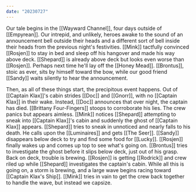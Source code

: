 ```yaml
---
date: "20230727"
---
```

Our tale begins in the [[Wayward Channel]], four days outside of [[Empyrean]]. Our intrepid, and unlikely, heroes awake to the sound of an announcement bell outside their heads and a different sort of bell inside their heads from the previous night's festivities. [[Mink]] tactfully convinced [[Rosjen]] to stay in bed and sleep off his hangover and made his way above deck. [[Shepard]] is already above deck but looks even worse than [[Rosjen]]. Perhaps next time he'll lay off the [[Honey Mead]]. [[Brontus]], stoic as ever, sits by himself toward the bow, while our good friend [[Sandy]] waits silently to hear the announcement.

Then, as all of these things start, the precipitous event happens. Out of [[Captain Klax]]'s cabin strides [[Doc]] and [[Gnorr]], with no [[Captain Klax]] in their wake. Instead, [[Doc]] announces that over night, the captain has died. [[Brittany Four-Fingers]] stoops to corroborate his lies. The crew panics but appears aimless. [[Mink]] notices [[Shepard]] attempting to sneak into [[Captain Klax]]'s cabin and suddenly the ghost of [[Captain Klax]] appears. [[Shepard]] tries to sneak in unnoticed and nearly falls to his death. He calls upon the [[Luminaires]] and gets [[The Seer]]. [[Sandy]] disappears below deck to try and find some food for [[Lucky]]. [[Rosjen]] finally wakes up and comes up top to see what's going on. [[Brontus]] tries to investigate the ghost before it slips below deck, just out of his grasp. Back on deck, trouble is brewing. [[Rosjen]] is getting [[Rodrick]] and crew riled up while [[Shepard]] investigates the captain's cabin. While all this is going on, a storm is brewing, and a large wave begins racing toward [[Captain Klax's Ship]]. [[Mink]] tries in vain to get the crew back together to handle the wave, but instead we capsize.